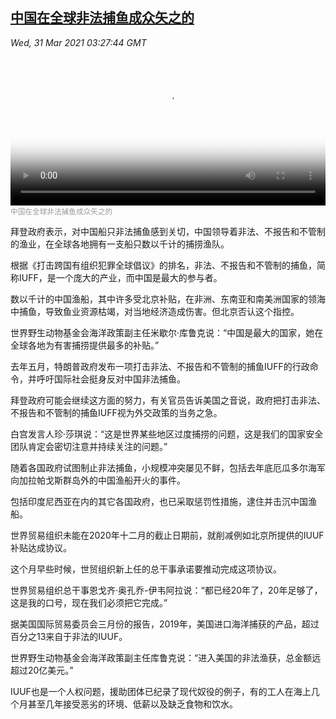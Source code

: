 <!--1617161943000-->
[中国在全球非法捕鱼成众矢之的](https://www.voachinese.com/a/china-leads-the-world-in-illegal-unreported-and-unregulated-fishing-ngo-says-20210330/5834413.html)
------

<div><i>Wed, 31 Mar 2021 03:27:44 GMT</i></div><video poster="https://images.weserv.nl?url=gdb.voanews.com/04febd72-db27-4be4-afb7-e293af34afb8_tv_r1_s_w900.jpg" src="https://av.voanews.com/Videoroot/Pangeavideo/2021/03/0/04/04febd72-db27-4be4-afb7-e293af34afb8_240p.mp4" style="width:100%" controls></video><div><small style="color: #999;">中国在全球非法捕鱼成众矢之的</small></div><p>拜登政府表示，对中国船只非法捕鱼感到关切，中国领导着非法、不报告和不管制的渔业，在全球各地拥有一支船只数以千计的捕捞渔队。</p><p>根据《打击跨国有组织犯罪全球倡议》的排名，非法、不报告和不管制的捕鱼，简称IUFF，是一个庞大的产业，而中国是最大的参与者。</p><p>数以千计的中国渔船，其中许多受北京补贴，在非洲、东南亚和南美洲国家的领海中捕鱼，导致鱼业资源枯竭，对当地经济造成伤害。但北京否认这个指控。</p><p>世界野生动物基金会海洋政策副主任米歇尔·库鲁克说：“中国是最大的国家，她在全球各地为有害捕捞提供最多的补贴。”</p><p>去年五月，特朗普政府发布一项打击非法、不报告和不管制的捕鱼IUFF的行政命令，并呼吁国际社会挺身反对中国非法捕鱼。</p><p>拜登政府可能会继续这方面的努力，有关官员告诉美国之音说，政府把打击非法、不报告和不管制的捕鱼IUFF视为外交政策的当务之急。</p><p>白宫发言人珍·莎琪说：“这是世界某些地区过度捕捞的问题，这是我们的国家安全团队肯定会密切注意并持续关注的问题。”</p><p>随着各国政府试图制止非法捕鱼，小规模冲突屡见不鲜，包括去年底厄瓜多尔海军向加拉帕戈斯群岛外的中国渔船开火的事件。</p><p>包括印度尼西亚在内的其它各国政府，也已采取惩罚性措施，逮住并击沉中国渔船。</p><p>世界贸易组织未能在2020年十二月的截止日期前，就削减例如北京所提供的IUUF补贴达成协议。</p><p>这个月早些时候，世贸组织新上任的总干事承诺要推动完成这项协议。</p><p>世界贸易组织总干事恩戈齐·奥孔乔-伊韦阿拉说：“都已经20年了，20年足够了，这是我的口号，现在我们必须把它完成。”</p><p>据美国国际贸易委员会三月份的报告，2019年，美国进口海洋捕获的产品，超过百分之13来自于非法的IUUF。</p><p>世界野生动物基金会海洋政策副主任库鲁克说：“进入美国的非法渔获，总金额远超过20亿美元。”</p><p>IUUF也是一个人权问题，援助团体已纪录了现代奴役的例子，有的工人在海上几个月甚至几年接受恶劣的环境、低薪以及缺乏食物和饮水。</p>
